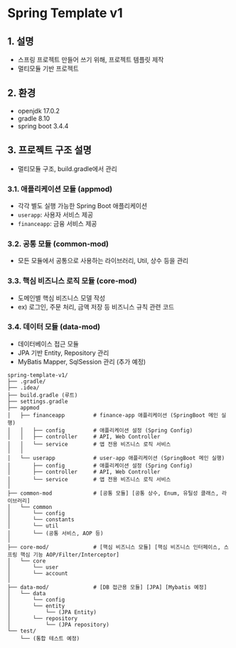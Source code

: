 # Spring Template v1
## 1. 설명
- 스프링 프로젝트 만들어 쓰기 위해, 프로젝트 템플릿 제작
- 멀티모듈 기반 프로젝트
## 2. 환경
- openjdk 17.0.2
- gradle 8.10
- spring boot 3.4.4
## 3. 프로젝트 구조 설명
- 멀티모듈 구조, build.gradle에서 관리
### 3.1. 애플리케이션 모듈 (appmod)
- 각각 별도 실행 가능한 Spring Boot 애플리케이션
- `userapp`: 사용자 서비스 제공
- `financeapp`: 금융 서비스 제공
### 3.2. 공통 모듈 (common-mod)
- 모든 모듈에서 공통으로 사용하는 라이브러리, Util, 상수 등을 관리
### 3.3. 핵심 비즈니스 로직 모듈 (core-mod)
- 도메인별 핵심 비즈니스 모델 작성
- ex) 로그인, 주문 처리, 금액 저장 등 비즈니스 규칙 관련 코드
### 3.4. 데이터 모듈 (data-mod)
- 데이터베이스 접근 모듈
- JPA 기반 Entity, Repository 관리
- MyBatis Mapper, SqlSession 관리 (추가 예정)
```
spring-template-v1/
├── .gradle/
├── .idea/
├── build.gradle (루트)
├── settings.gradle
├── appmod
│   ├── financeapp         # finance-app 애플리케이션 (SpringBoot 메인 실행)
│   │   ├── config         # 애플리케이션 설정 (Spring Config)
│   │   ├── controller     # API, Web Controller
│   │   └── service        # 앱 전용 비즈니스 로직 서비스
│   │
│   └── userapp            # user-app 애플리케이션 (SpringBoot 메인 실행)
│       ├── config         # 애플리케이션 설정 (Spring Config)
│       ├── controller     # API, Web Controller
│       └── service        # 앱 전용 비즈니스 로직 서비스
│
├── common-mod             # [공통 모듈] [공통 상수, Enum, 유틸성 클래스, 라이브러리]
│   └── common
│       └── config
│       └── constants
│       └── util
│       └── (공통 서비스, AOP 등)
│
├── core-mod/              # [핵심 비즈니스 모듈] [핵심 비즈니스 인터페이스, 스프링 핵심 기능 AOP/Filter/Interceptor]
│   └── core
│       └── user
│       └── account
│
├── data-mod/              # [DB 접근용 모듈] [JPA] [Mybatis 예정]
│   └── data
│       └── config
│       └── entity
│           └── (JPA Entity)
│       └── repository
│           └── (JPA repository)
└── test/
    └── (통합 테스트 예정)
```